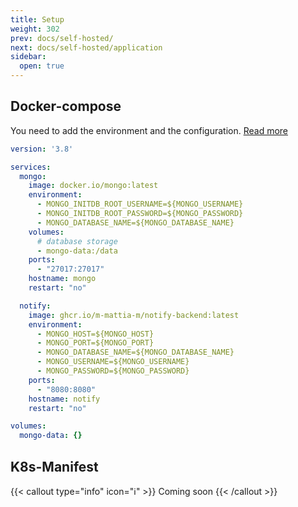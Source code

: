 ```yaml
---
title: Setup
weight: 302
prev: docs/self-hosted/
next: docs/self-hosted/application
sidebar:
  open: true
---
```


## Docker-compose

You need to add the environment and the configuration. [Read more](/docs/self-hosted/file)

```yaml  {filename="docker-compose.yaml"}
version: '3.8'

services:
  mongo:
    image: docker.io/mongo:latest
    environment:
      - MONGO_INITDB_ROOT_USERNAME=${MONGO_USERNAME}
      - MONGO_INITDB_ROOT_PASSWORD=${MONGO_PASSWORD}
      - MONGO_DATABASE_NAME=${MONGO_DATABASE_NAME}
    volumes:
      # database storage
      - mongo-data:/data
    ports:
      - "27017:27017"
    hostname: mongo
    restart: "no"

  notify:
    image: ghcr.io/m-mattia-m/notify-backend:latest
    environment:
      - MONGO_HOST=${MONGO_HOST}
      - MONGO_PORT=${MONGO_PORT}
      - MONGO_DATABASE_NAME=${MONGO_DATABASE_NAME}
      - MONGO_USERNAME=${MONGO_USERNAME}
      - MONGO_PASSWORD=${MONGO_PASSWORD}
    ports:
      - "8080:8080"
    hostname: notify
    restart: "no"

volumes:
  mongo-data: {}

```

## K8s-Manifest

{{< callout type="info" icon="ℹ️" >}}
Coming soon
{{< /callout >}}
